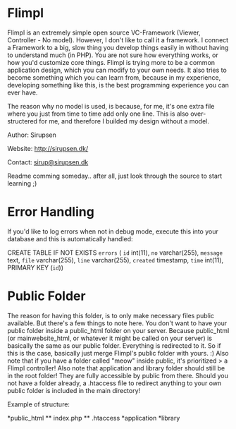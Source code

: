 Flimpl
======
Flimpl is an extremely simple open source VC-Framework (Viewer, Controller - No model). However, I don't like to call it a framework. I connect a Framework to a big, slow thing you develop things easily in without having to understand much (in PHP). You are not sure how everything works, or how you'd customize core things. Flimpl is trying more to be a common application design, which you can modify to your own needs. It also tries to become something which you can learn from, because in my experience, developing something like this, is the best programming experience you can ever have.

The reason why no model is used, is because, for me, it's one extra file where you just from time to time add only one line. This is also over-structered for me, and therefore I builded my design without a model.

Author: Sirupsen

Website: http://sirupsen.dk/

Contact: sirup@sirupsen.dk

Readme comming someday.. after all, just look through the source to start learning ;)

Error Handling
==============

If you'd like to log errors when not in debug mode, execute this into your database and this is automatically handled:

CREATE TABLE IF NOT EXISTS `errors` ( `id` int(11), `no` varchar(255), `message` text, `file` varchar(255), `line` varchar(255), `created` timestamp, `time` int(11), PRIMARY KEY (`id`))

Public Folder
=============

The reason for having this folder, is to only make necessary files public available. But there's a few things to note here. You don't want to have your public folder inside a public_html folder on your server. Because public_html (or mainwebsite_html, or whatever it might be called on your server) is basically the same as our public folder. Everything is redirected to it. So if this is the case, basically just merge Flimpl's public folder with yours. :) Also note that if you have a folder called "meow" inside public, it's prioritized > a Flimpl controller! Also note that application and library folder should still be in the root folder! They are fully accessible by public from there. Should you not have a folder already, a .htaccess file to redirect anything to your own public folder is included in the main directory!

Example of structure:

*public_html
** index.php
** .htaccess
*application
*library
